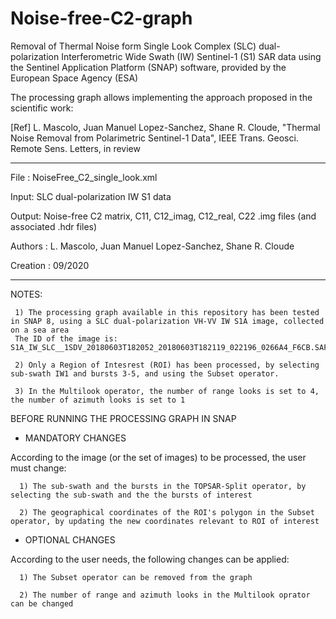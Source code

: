 # Noise-free-C2-graph
Removal of Thermal Noise form Single Look Complex (SLC) dual-polarization Interferometric Wide Swath (IW) Sentinel-1 (S1) SAR data using the Sentinel Application Platform (SNAP) software, provided by the European Space Agency (ESA)

The processing graph allows implementing the approach proposed in the scientific work:

[Ref] L. Mascolo, Juan Manuel Lopez-Sanchez, Shane R. Cloude, "Thermal Noise Removal from Polarimetric Sentinel-1 Data", IEEE Trans. Geosci. Remote Sens. Letters, in review

---------------------------------------------------------------------

File     : NoiseFree_C2_single_look.xml

Input: SLC dual-polarization IW S1 data 

Output: Noise-free C2 matrix, C11, C12_imag, C12_real, C22 .img files (and associated .hdr files)

Authors  : L. Mascolo, Juan Manuel Lopez-Sanchez, Shane R. Cloude

Creation : 09/2020

---------------------------------------------------------------------

NOTES:

     1) The processing graph available in this repository has been tested in SNAP 8, using a SLC dual-polarization VH-VV IW S1A image, collected on a sea area
     The ID of the image is: S1A_IW_SLC__1SDV_20180603T182052_20180603T182119_022196_0266A4_F6CB.SAFE
     
     2) Only a Region of Intesrest (ROI) has been processed, by selecting sub-swath IW1 and bursts 3-5, and using the Subset operator.
     
     3) In the Multilook operator, the number of range looks is set to 4, the number of azimuth looks is set to 1
    
 BEFORE RUNNING THE PROCESSING GRAPH IN SNAP
 
 - MANDATORY CHANGES
 
 According to the image (or the set of images) to be processed, the user must change:
 
      1) The sub-swath and the bursts in the TOPSAR-Split operator, by selecting the sub-swath and the the bursts of interest
     
      2) The geographical coordinates of the ROI's polygon in the Subset operator, by updating the new coordinates relevant to ROI of interest
  
  - OPTIONAL CHANGES
  
  According to the user needs, the following changes can be applied:
  
      1) The Subset operator can be removed from the graph
     
      2) The number of range and azimuth looks in the Multilook oprator can be changed

  
  
 
     
 
     
     
